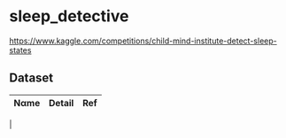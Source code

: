 # sleep_detective
https://www.kaggle.com/competitions/child-mind-institute-detect-sleep-states

## Dataset
|Nαme|Detail|Ref|
|----|------|---|
|
